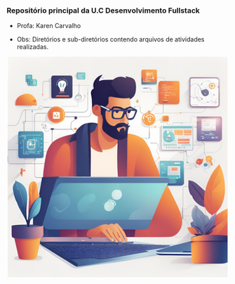 ### Repositório principal da U.C Desenvolvimento Fullstack
- Profa: Karen Carvalho
* Obs: Diretórios e sub-diretórios contendo arquivos de atividades realizadas.

![Dev Fullstack](assets/images/icon-fullstack.jpg)
